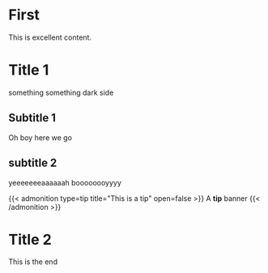 # First


This is excellent content.

# Title 1

something something dark side

## Subtitle 1

Oh boy here we go

## subtitle 2

yeeeeeeeaaaaaah boooooooyyyy

{{< admonition type=tip title="This is a tip" open=false >}}
A **tip** banner
{{< /admonition >}}

# Title 2

This is the end
